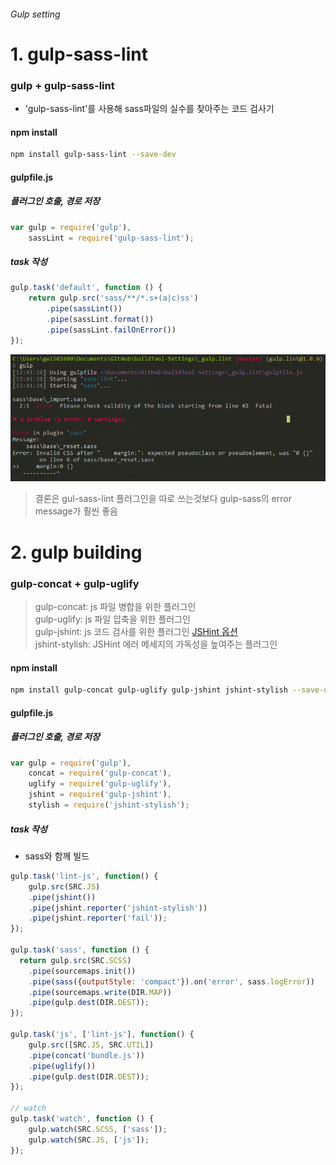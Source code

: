 ###### Gulp setting

# 1. gulp-sass-lint
### gulp + gulp-sass-lint
- 'gulp-sass-lint'를 사용해 sass파일의 실수를 찾아주는 코드 검사기

#### npm install
```sh
npm install gulp-sass-lint --save-dev
```

#### gulpfile.js
##### 플러그인 호출, 경로 저장
```js
var gulp = require('gulp'),
    sassLint = require('gulp-sass-lint');
```

##### task 작성
```js
gulp.task('default', function () {
    return gulp.src('sass/**/*.s+(a|c)ss')
        .pipe(sassLint())
        .pipe(sassLint.format())
        .pipe(sassLint.failOnError())
});
```
![difference](./src/image/sass-lint-img.png)
> 결론은 gul-sass-lint 플러그인을 따로 쓰는것보다 gulp-sass의 error message가 훨씬 좋음



# 2. gulp building
### gulp-concat + gulp-uglify
> gulp-concat: js 파일 병합을 위한 플러그인  
> gulp-uglify: js 파일 압축을 위한 플러그인  
> gulp-jshint: js 코드 검사를 위한 플러그인 [JSHint 옵션](https://blog.outsider.ne.kr/1007)  
> jshint-stylish: JSHint 에러 메세지의 가독성을 높여주는 플러그인

#### npm install
```sh
npm install gulp-concat gulp-uglify gulp-jshint jshint-stylish --save-dev
```

#### gulpfile.js
##### 플러그인 호출, 경로 저장
```js
var gulp = require('gulp'),
    concat = require('gulp-concat'),
    uglify = require('gulp-uglify'),
    jshint = require('gulp-jshint'),
    stylish = require('jshint-stylish');
```

##### task 작성
- sass와 함께 빌드

```js
gulp.task('lint-js', function() {
    gulp.src(SRC.JS)
    .pipe(jshint())
    .pipe(jshint.reporter('jshint-stylish'))
    .pipe(jshint.reporter('fail'));
});

gulp.task('sass', function () {
  return gulp.src(SRC.SCSS)
	.pipe(sourcemaps.init())
    .pipe(sass({outputStyle: 'compact'}).on('error', sass.logError))
	.pipe(sourcemaps.write(DIR.MAP))
    .pipe(gulp.dest(DIR.DEST));
});

gulp.task('js', ['lint-js'], function() {
    gulp.src([SRC.JS, SRC.UTIL])
    .pipe(concat('bundle.js'))
    .pipe(uglify())
	.pipe(gulp.dest(DIR.DEST));
});

// watch
gulp.task('watch', function () {
    gulp.watch(SRC.SCSS, ['sass']);
    gulp.watch(SRC.JS, ['js']);
});
```

